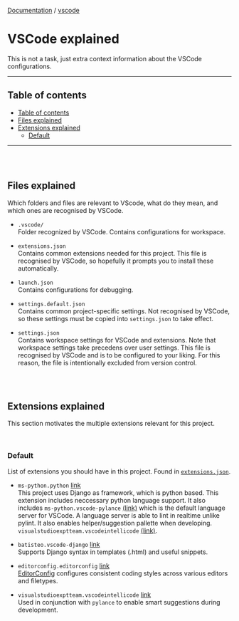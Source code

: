 [Documentation](/documentation/README.md) / [vscode](vscode.md)

# VSCode explained

This is not a task, just extra context information about the VSCode configurations.

<hr>

## Table of contents

- [Table of contents](#table-of-contents)
- [Files explained](#files-explained)
- [Extensions explained](#extensions-explained)
  - [Default](#default)

<hr>
<br>
<br>

## Files explained

Which folders and files are relevant to VScode, what do they mean, and which ones are recognised by VSCode.

- `.vscode/`  
  Folder recognized by VSCode. Contains configurations for workspace.

- `extensions.json`  
  Contains common extensions needed for this project.
  This file is recognised by VSCode, so hopefully it prompts you to install these automatically.

- `launch.json`  
  Contains configurations for debugging.

- `settings.default.json`  
  Contains common project-specific settings. Not recognised by VSCode, so these settings must be copied into `settings.json` to take effect.

- `settings.json`  
  Contains workspace settings for VSCode and extensions. Note that workspace settings take precedens over user settings.
  This file is recognised by VSCode and is to be configured to your liking. For this reason, the file is intentionally excluded from version control.

<br><br>

## Extensions explained

This section motivates the multiple extensions relevant for this project.

<br>

### Default

List of extensions you should have in this project. Found in [`extensions.json`](/.vscode/extensions.json).

- `ms-python.python` [link](https://marketplace.visualstudio.com/items?itemName=ms-python.python)  
  This project uses Django as framework, which is python based. This extension includes neccessary python language support. It also includes `ms-python.vscode-pylance` [(link)](https://marketplace.visualstudio.com/items?itemName=ms-python.vscode-pylance) which is the default language server for VSCode. A language server is able to lint in realtime unlike pylint. It also enables helper/suggestion pallette when developing. `visualstudioexptteam.vscodeintellicode` [(link)](https://marketplace.visualstudio.com/items?itemName=visualstudioexptteam.vscodeintellicode).

- `batisteo.vscode-django`
  [link](https://marketplace.visualstudio.com/items?itemName=batisteo.vscode-django)  
  Supports Django syntax in templates (.html) and useful snippets.

- `editorconfig.editorconfig`
  [link](https://marketplace.visualstudio.com/items?itemName=editorconfig.editorconfig)  
  [EditorConfig](https://editorconfig.org/) configures consistent coding styles across various editors and filetypes.

- `visualstudioexptteam.vscodeintellicode` [link](https://marketplace.visualstudio.com/items?itemName=visualstudioexptteam.vscodeintellicode)  
  Used in conjunction with `pylance` to enable smart suggestions during development.
